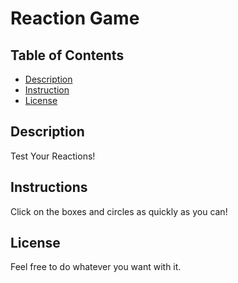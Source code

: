# Reaction Game

## Table of Contents

* [Description](#description)
* [Instruction](#instruction)
* [License](#license)


## Description

Test Your Reactions!

## Instructions

Click on the boxes and circles as quickly as you can!

## License

Feel free to do whatever you want with it. 
